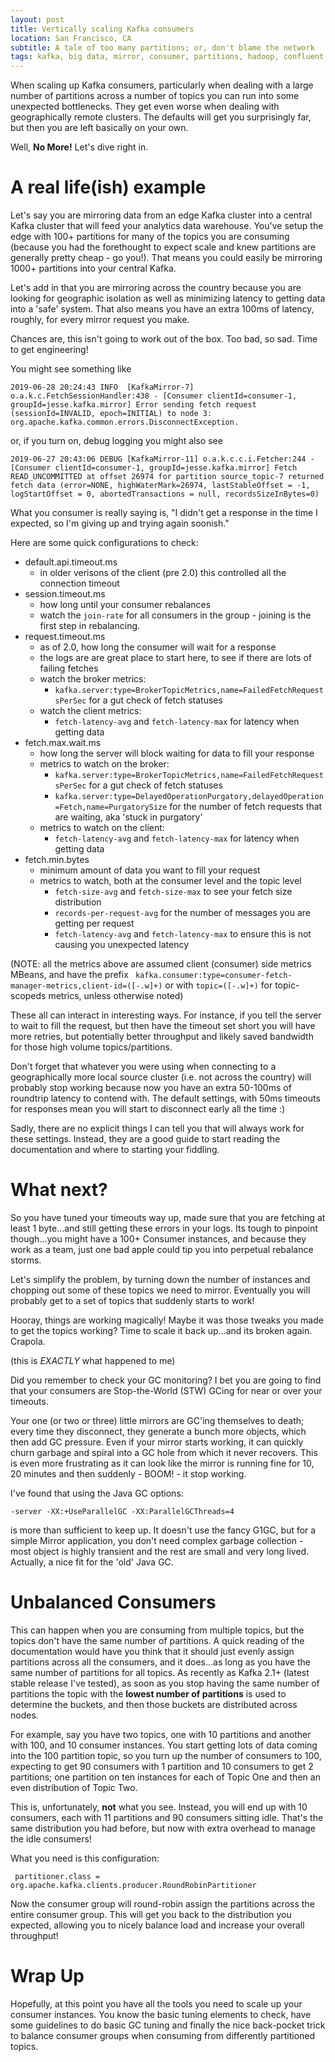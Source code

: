 ```yaml
---
layout: post
title: Vertically scaling Kafka consumers
location: San Francisco, CA
subtitle: A tale of too many partitions; or, don't blame the network
tags: kafka, big data, mirror, consumer, partitions, hadoop, confluent
---
```


When scaling up Kafka consumers, particularly when dealing with a large number of partitions across a number of 
topics you can run into some unexpected bottlenecks. They get even worse when dealing with geographically remote 
clusters. The defaults will get you surprisingly far, but then you are left basically on your own.

Well, **No More!** Let's dive right in. 

# A real life(ish) example

Let's say you are mirroring data from an edge Kafka cluster into a central Kafka cluster that will feed your 
analytics data warehouse. You've setup the edge with 100+ partitions for many of the topics you are 
consuming (because you had the forethought to expect scale and knew partitions are generally pretty cheap - go you!).
 That means you could easily be mirroring 1000+ partitions into your central Kafka.
   
Let's add in that you are mirroring across the country because you are looking for geographic isolation as well as 
minimizing latency to getting data into a 'safe' system. That also means you have an extra 100ms of latency, roughly, 
for every mirror request you make.

Chances are, this isn't going to work out of the box. Too bad, so sad. Time to get engineering!

You might see something like
```
2019-06-28 20:24:43 INFO  [KafkaMirror-7] o.a.k.c.FetchSessionHandler:438 - [Consumer clientId=consumer-1, groupId=jesse.kafka.mirror] Error sending fetch request (sessionId=INVALID, epoch=INITIAL) to node 3: org.apache.kafka.common.errors.DisconnectException.
```

or, if you turn on, debug logging you might also see

```
2019-06-27 20:43:06 DEBUG [KafkaMirror-11] o.a.k.c.c.i.Fetcher:244 - [Consumer clientId=consumer-1, groupId=jesse.kafka.mirror] Fetch READ_UNCOMMITTED at offset 26974 for partition source_topic-7 returned fetch data (error=NONE, highWaterMark=26974, lastStableOffset = -1, logStartOffset = 0, abortedTransactions = null, recordsSizeInBytes=0)
```

What you consumer is really saying is, "I didn't get a response in the time I expected, so I'm giving up and trying 
again soonish."

Here are some quick configurations to check:
 -  default.api.timeout.ms
    - in older verisons of the client (pre 2.0) this controlled all the connection timeout
 - session.timeout.ms
   - how long until your consumer rebalances
   - watch the `join-rate` for all consumers in the group - joining is the first step in rebalancing.
 - request.timeout.ms
   - as of 2.0, how long the consumer will wait for a response
   - the logs are are great place to start here, to see if there are lots of failing   fetches
   - watch the broker metrics:
      - `kafka.server:type=BrokerTopicMetrics,name=FailedFetchRequestsPerSec` for a gut check of fetch statuses
   - watch the client metrics:
      - `fetch-latency-avg` and `fetch-latency-max` for latency when getting data
 - fetch.max.wait.ms
   - how long the server will block waiting for data to fill your response
   - metrics to watch on the broker:
     - `kafka.server:type=BrokerTopicMetrics,name=FailedFetchRequestsPerSec` for a gut check of fetch statuses
     - `kafka.server:type=DelayedOperationPurgatory,delayedOperation=Fetch,name=PurgatorySize` for the number of 
     fetch requests that are waiting, aka 'stuck in purgatory'
   - metrics to watch on the client:
     - `fetch-latency-avg` and `fetch-latency-max` for latency when getting data
 - fetch.min.bytes
   - minimum amount of data you want to fill your request
   - metrics to watch, both at the consumer level and the topic level
     - `fetch-size-avg` and `fetch-size-max` to see your fetch size distribution
     - `records-per-request-avg` for the number of messages you are getting per request
     - `fetch-latency-avg` and `fetch-latency-max` to ensure this is not causing you unexpected latency

(NOTE: all the metrics above are assumed client (consumer) side metrics MBeans, and have the prefix
` kafka.consumer:type=consumer-fetch-manager-metrics,client-id=([-.w]+)` or with `topic=([-.w]+)` for topic-scopeds 
metrics, unless otherwise noted)

These all can interact in interesting ways. For instance, if you tell the server to wait to fill the request, but then
 have the timeout set short you will have more retries, but potentially better throughput and likely saved bandwidth 
 for those high volume topics/partitions.

Don't forget that whatever you were using when connecting to a geographically more local source cluster (i.e. not 
across the country) will probably stop  working because  now you have an extra 50-100ms of roundtrip latency to 
contend with. The default settings, with 50ms timeouts for responses mean you will start to disconnect early all the 
time :)

Sadly, there are no explicit things I can tell you that will always work for these settings. Instead, they are a good
 guide to start reading the documentation and where to starting your fiddling. 

# What next?

So you have tuned your timeouts way up, made sure that you are fetching at least 1 byte...and still getting these 
errors in your logs. Its tough to pinpoint though...you might have a 100+ Consumer instances, and because they work 
as a team,  just one bad apple could tip you into perpetual rebalance storms.

Let's simplify the problem, by turning down the number of instances and chopping out some of these topics we 
need to mirror. Eventually you will probably get to a set of topics that suddenly starts to work! 

Hooray, things are working magically! Maybe it was those tweaks you made to get the topics working? Time to scale it 
back up...and its broken again. Crapola.

(this is _EXACTLY_ what happened to me)

Did you remember to check your GC monitoring? I bet you are going to find that your consumers are Stop-the-World 
(STW) GCing for near or over your timeouts. 

Your one (or two or three) little mirrors are GC'ing themselves to death; every time they disconnect, they generate a bunch 
more objects, which then add GC pressure. Even if your mirror starts working, it can quickly churn garbage
 and spiral into a GC hole from which it never recovers. This is even more frustrating as it can look like the mirror 
 is running fine for 10, 20 minutes and then suddenly - BOOM! - it stop working. 

I've found that using the Java GC options:

```
-server -XX:+UseParallelGC -XX:ParallelGCThreads=4
```

is more than sufficient to keep up. It doesn't use the fancy G1GC, but for a simple Mirror application, you don't 
need complex garbage collection - most object is highly transient and the rest are small and very long lived. 
Actually, a nice fit for the 'old' Java GC.

# Unbalanced Consumers

This can happen when you are consuming from multiple topics, but the topics don't have the same number of partitions.
 A quick reading of the documentation would have you think that it should just evenly assign partitions across all 
 the consumers, and it does...as long as you have the same number of partitions for all topics. As recently as Kafka 
 2.1+ (latest stable release I've tested), as soon as you stop having the same number of partitions the topic with the
 **lowest number of partitions** is used to determine the buckets, and then those buckets are distributed across 
 nodes.
 
 For example, say you have two topics, one with 10 partitions and another with 100, and 10 consumer instances. You 
 start getting lots of data coming into the 100 partition topic, so you turn up the number of consumers to 100, 
 expecting to get 90 consumers with 1 partition and 10 consumers to get 2 partitions; one partition on ten 
 instances for each of Topic One and then an even distribution of Topic Two.
 
 This is, unfortunately, **not** what you see. Instead, you will end up with 10 consumers, each with 11 partitions 
 and 90 consumers sitting idle. That's the same distribution you had before, but now with extra overhead to manage the 
 idle consumers!
 
 What you need is this configuration:
```
 partitioner.class = org.apache.kafka.clients.producer.RoundRobinPartitioner
```

Now the consumer group will round-robin assign the partitions across the entire consumer group. This will get you 
back to the distribution you expected, allowing you to nicely balance load and increase your overall throughput!

# Wrap Up

Hopefully, at this point you have all the tools you need to scale up your consumer instances. You know the basic 
tuning elements to check, have some guidelines to do basic GC tuning and finally the nice back-pocket trick to 
balance consumer groups when consuming from differently partitioned topics.
